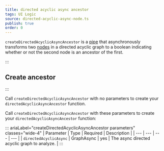 ```yaml
---
title: directed acyclic async ancestor
tags: UI Logic
source: directed-acyclic-async-node.ts
publish: true
order: 0
---
```


`createDirectedAcyclicAsyncAncestor` is a [pipe](/docs/logic/pipes-overview) that asynchronously transforms two [nodes](/docs/logic/graph-overview#graph-node-and-edge) in a directed acyclic graph to a boolean indicating whether or not the second node is an ancestor of the first.


:::
## Create ancestor
:::

Call `createDirectedAcyclicAsyncAncestor` with no parameters to create your `directedAcyclicAsyncAncestor` function.

Call `createDirectedAcyclicAsyncAncestor` with these parameters to create your `directedAcyclicAsyncAncestor` function:

::: ariaLabel="createDirectedAcyclicAsyncAncestor parameters" classes="wide-4"
| Parameter | Type | Required | Description |
| --- | --- | --- | --- |
| `directedAcyclicAsync` | GraphAsync | yes | The async directed acyclic graph to analyze. |
:::

